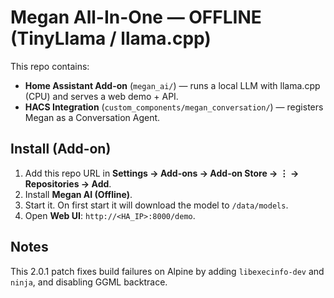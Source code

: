 # Megan All-In-One — OFFLINE (TinyLlama / llama.cpp)

This repo contains:
- **Home Assistant Add-on** (`megan_ai/`) — runs a local LLM with llama.cpp (CPU) and serves a web demo + API.
- **HACS Integration** (`custom_components/megan_conversation/`) — registers Megan as a Conversation Agent.

## Install (Add-on)
1. Add this repo URL in **Settings → Add-ons → Add-on Store → ⋮ → Repositories → Add**.
2. Install **Megan AI (Offline)**.
3. Start it. On first start it will download the model to `/data/models`.
4. Open **Web UI**: `http://<HA_IP>:8000/demo`.

## Notes
This 2.0.1 patch fixes build failures on Alpine by adding `libexecinfo-dev` and `ninja`, and disabling GGML backtrace.
